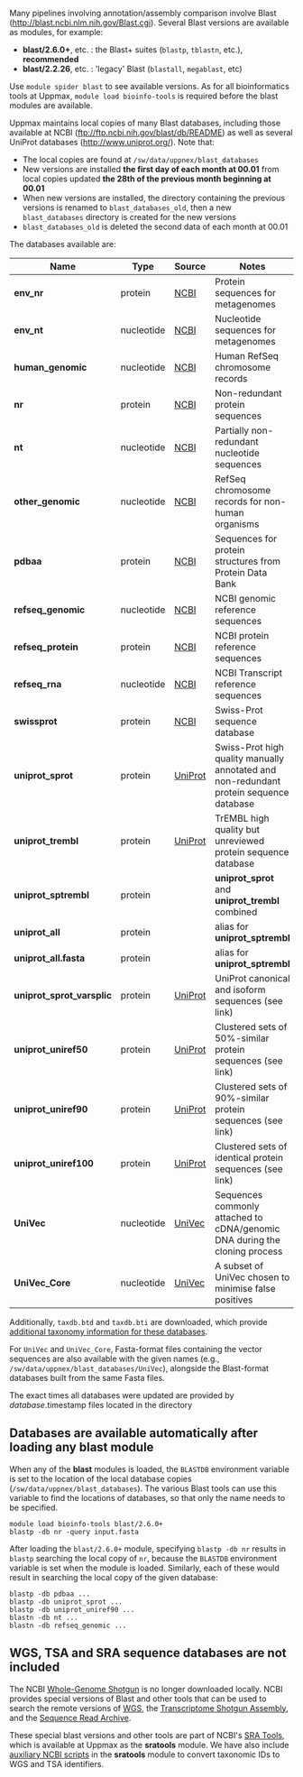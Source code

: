 Many pipelines involving annotation/assembly comparison involve Blast
(<http://blast.ncbi.nlm.nih.gov/Blast.cgi>). Several Blast versions are available
as modules, for example:

  * **blast/2.6.0+**, etc. : the Blast+ suites (`blastp`, `tblastn`, etc.), **recommended**
  * **blast/2.2.26**, etc. : 'legacy' Blast (`blastall`, `megablast`, etc)

Use `module spider blast` to see available versions.  As for all bioinformatics
tools at Uppmax, `module load bioinfo-tools` is required before the blast
modules are available.

Uppmax maintains local copies of many Blast databases, including those
available at NCBI (<ftp://ftp.ncbi.nih.gov/blast/db/README>) as well as
several UniProt databases (<http://www.uniprot.org/>).  Note that:

  * The local copies are found at `/sw/data/uppnex/blast_databases`
  * New versions are installed **the first day of each month at 00.01** from local copies updated **the 28th of the previous month beginning at 00.01**
  * When new versions are installed, the directory containing the previous versions is renamed to `blast_databases_old`, then a new `blast_databases` directory is created for the new versions
  * `blast_databases_old` is deleted the second data of each month at 00.01

The databases available are:

**Name** | **Type** | **Source** | **Notes**
-----|------|--------|------
**env_nr** | protein | [NCBI][NCBI] | Protein sequences for metagenomes
**env_nt** | nucleotide | [NCBI][NCBI] | Nucleotide sequences for metagenomes
**human_genomic** | nucleotide | [NCBI][NCBI] | Human RefSeq chromosome records
**nr** | protein | [NCBI][NCBI] | Non-redundant protein sequences
**nt** | nucleotide | [NCBI][NCBI] | Partially non-redundant nucleotide sequences
**other_genomic** | nucleotide | [NCBI][NCBI] | RefSeq chromosome records for non-human organisms
**pdbaa** | protein | [NCBI][NCBI] | Sequences for protein structures from Protein Data Bank
**refseq_genomic** | nucleotide | [NCBI][NCBI] | NCBI genomic reference sequences
**refseq_protein** | protein | [NCBI][NCBI] | NCBI protein reference sequences
**refseq_rna** | nucleotide | [NCBI][NCBI] |  NCBI Transcript reference sequences
**swissprot** | protein | [NCBI][NCBI] | Swiss-Prot sequence database
**uniprot_sprot** | protein | [UniProt][UniProtSPT]  | Swiss-Prot high quality manually annotated and non-redundant protein sequence database
**uniprot_trembl** | protein | [UniProt][UniProtSPT] | TrEMBL high quality but unreviewed protein sequence database
**uniprot_sptrembl** | protein | | **uniprot_sprot** and **uniprot_trembl** combined
**uniprot_all** | protein | | alias for **uniprot_sptrembl**
**uniprot_all.fasta** | protein | | alias for **uniprot_sptrembl**
**uniprot_sprot_varsplic** | protein | [UniProt][UniProtIsoforms] | UniProt canonical and isoform sequences (see link)
**uniprot_uniref50** | protein | [UniProt][UniRef] | Clustered sets of 50%-similar protein sequences (see link)
**uniprot_uniref90** | protein | [UniProt][UniRef] | Clustered sets of 90%-similar protein sequences (see link)
**uniprot_uniref100** | protein | [UniProt][UniRef] | Clustered sets of identical protein sequences (see link)
**UniVec** | nucleotide | [UniVec][UniVec] | Sequences commonly attached to cDNA/genomic DNA during the cloning process
**UniVec_Core** | nucleotide | [UniVec][UniVec] | A subset of UniVec chosen to minimise false positives

Additionally, `taxdb.btd` and `taxdb.bti` are downloaded, which provide
[additional taxonomy information for these databases][NCBI].

For `UniVec` and `UniVec_Core`, Fasta-format files containing the vector
sequences are also available with the given names (e.g.,
`/sw/data/uppnex/blast_databases/UniVec`), alongside the Blast-format databases
built from the same Fasta files.

The exact times all databases were updated are provided by *database*.timestamp
files located in the directory


[NCBI]:            ftp://ftp.ncbi.nih.gov/blast/db/README
[UniRef]:          http://www.uniprot.org/uniref/
[UniProtSPT]:      http://www.uniprot.org/help/uniprotkb_sections
[UniProtIsoforms]: http://www.uniprot.org/help/canonical_and_isoforms
[UniVec]:          ftp://ftp.ncbi.nlm.nih.gov/pub/UniVec/README.uv


Databases are available automatically after loading any blast module
--------------------------------------------------------------------

When any of the **blast** modules is loaded, the `BLASTDB` environment variable
is set to the location of the local database copies
(`/sw/data/uppnex/blast_databases`).  The various Blast tools can use this variable to 
find the locations of databases, so that only the name needs to be specified.

    module load bioinfo-tools blast/2.6.0+
    blastp -db nr -query input.fasta

After loading the `blast/2.6.0+` module, specifying `blastp -db nr` results in
`blastp` searching the local copy of `nr`, because the `BLASTDB` environment
variable is set when the module is loaded.  Similarly, each of these would
result in searching the local copy of the given database:

    blastp -db pdbaa ...
    blastp -db uniprot_sprot ...
    blastp -db uniprot_uniref90 ...
    blastn -db nt ...
    blastn -db refseq_genomic ...


WGS, TSA and SRA sequence databases are not included
----------------------------------------------------

The NCBI [Whole-Genome Shotgun][WGS] is no longer downloaded locally.  NCBI
provides special versions of Blast and other tools that can be used to search
the remote versions of [WGS][], the [Transcriptome Shotgun Assembly][TSA], and
the [Sequence Read Archive][SRA].

These special blast versions and other tools are part of NCBI's [SRA
Tools][SRA_Tools], which is available at Uppmax as the **sratools** module.  We
have also include [auxiliary NCBI scripts][aux_scripts] in the **sratools**
module to convert taxonomic IDs to WGS and TSA identifiers.

[WGS]: https://www.ncbi.nlm.nih.gov/genbank/wgs/
[TSA]: https://www.ncbi.nlm.nih.gov/genbank/tsa/
[SRA]: https://www.ncbi.nlm.nih.gov/sra
[SRA_Tools]: https://trace.ncbi.nlm.nih.gov/Traces/sra/sra.cgi?view=toolkit_doc
[aux_scripts]: ftp://ftp.ncbi.nlm.nih.gov/blast/WGS_TOOLS/README_BLASTWGS.txt


<!--
NCBI Taxonomy database also available
-------------------------------------

The [NCBI Taxonomy database](https://www.ncbi.nlm.nih.gov/taxonomy) is also available in this same location and updated on the same schedule.
-->
